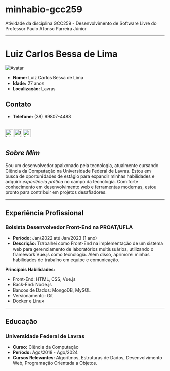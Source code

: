 # minhabio-gcc259
Atividade da disciplina GCC259 - Desenvolvimento de Software Livre do Professor Paulo Afonso Parreira Júnior

---

# Luiz Carlos Bessa de Lima

![Avatar](https://media.licdn.com/dms/image/D4D35AQGT-uq1OLiNvA/profile-framedphoto-shrink_200_200/0/1683389924269?e=1696446000&v=beta&t=4A84J744h2Ke_q1Aqs2Fz3H3dzMpgDsLQwpI1XPjnus)

- **Nome:** Luiz Carlos Bessa de Lima
- **Idade:** 27 anos
- **Localização:** Lavras
  
## Contato

- **Telefone:** (38) 99807-4488

<br>

<a target="_blank" href="https://www.linkedin.com/in/luizcarlosbessa/">
  <img align="left" alt="LinkedIN" width="25px" src="https://logospng.org/download/linkedin/logo-linkedin-icon-2048.png" />
</a>

<a target="_blank" href="https://www.instagram.com/lcbessa9/">
  <img align="left" alt="Instagram" width="25px" src="https://upload.wikimedia.org/wikipedia/commons/thumb/e/e7/Instagram_logo_2016.svg/1200px-Instagram_logo_2016.svg.png" />
</a>

<a target="_blank" href="mailto:luizcarlosbessa9@gmail.com">
  <img align="left" alt="E-mail" width="25px" src="https://logodownload.org/wp-content/uploads/2018/03/gmail-logo-16.png" />
</a>

<br>
<br>

## _Sobre Mim_

Sou um desenvolvedor apaixonado pela tecnologia, atualmente cursando Ciência da Computação na Universidade Federal de Lavras. Estou em busca de oportunidades de estágio para expandir minhas habilidades e adquirir _experiência prática_ no campo da tecnologia. Com forte conhecimento em desenvolvimento web e ferramentas modernas, estou pronto para contribuir em projetos desafiadores.

---

## Experiência Profissional

### Bolsista Desenvolvedor Front-End na PROAT/UFLA

- **Período:** Jan/2022 até Jan/2023 (1 ano)
- **Descrição:** Trabalhei como Front-End na implementação de um sistema web para gerenciamento de laboratórios multiusuários, utilizando o framework Vue.js como tecnologia. Além disso, aprimorei minhas habilidades de trabalho em equipe e comunicação.

**Principais Habilidades:**

- Front-End: HTML, CSS, Vue.js
- Back-End: Node.js
- Bancos de Dados: MongoDB, MySQL
- Versionamento: Git
- Docker e Linux
  
---

## Educação

### Universidade Federal de Lavras

- **Curso:** Ciência da Computação
- **Período:** Ago/2018 - Ago/2024
- **Cursos Relevantes:** Algoritmos, Estruturas de Dados, Desenvolvimento Web, Programação Orientada a Objetos.
